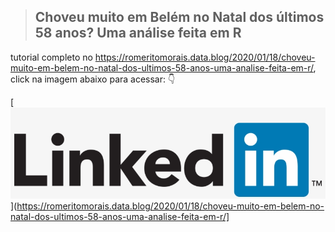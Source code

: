 > ## Choveu muito em Belém no Natal dos últimos 58 anos? Uma análise feita em R
tutorial completo no https://romeritomorais.data.blog/2020/01/18/choveu-muito-em-belem-no-natal-dos-ultimos-58-anos-uma-analise-feita-em-r/, click na imagem abaixo para acessar: :point_down:

[![Legenda](https://github.com/romeritomorais/traduzindo-dados-com-Google-Translate-no-Pandas.DataFrame/blob/master/resources/LinkedIn.png)](https://romeritomorais.data.blog/2020/01/18/choveu-muito-em-belem-no-natal-dos-ultimos-58-anos-uma-analise-feita-em-r/]
